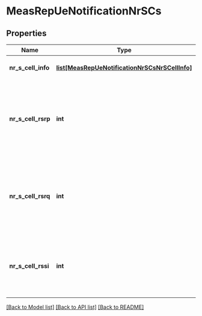 # MeasRepUeNotificationNrSCs

## Properties
Name | Type | Description | Notes
------------ | ------------- | ------------- | -------------
**nr_s_cell_info** | [**list[MeasRepUeNotificationNrSCsNrSCellInfo]**](MeasRepUeNotificationNrSCsNrSCellInfo.md) | Secondary serving cell(s) info. | 
**nr_s_cell_rsrp** | **int** | Reference Signal Received Power measurement according to mapping table in ETSI TS 138.133 [i.14]. | [optional] 
**nr_s_cell_rsrq** | **int** | Reference Signal Received Quality measurement according to mapping table in ETSI TS 138.133 [i.14]. | [optional] 
**nr_s_cell_rssi** | **int** | Reference signal SINR measurement according to mapping table in ETSI TS 138.133 [i.14]. | [optional] 

[[Back to Model list]](../README.md#documentation-for-models) [[Back to API list]](../README.md#documentation-for-api-endpoints) [[Back to README]](../README.md)

